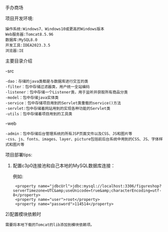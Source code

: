 手办商场

项目开发环境:

    操作系统:Windows7、Windows10或更高的Windows版本
    Web服务器:Tomcat8.5.96
    数据库:MySQL8.0
    开发工具:IDEA2023.3.5
    浏览器:IE


主要目录介绍

  -src
  
    -dao：存储的java类都是与数据库进行交互的类
    -filter：包中存储过滤器类，用户统一全站编码
    -listener：包中存储一个Listener类，用于监听并获取所有商品分类
    -model：包中存储java实体类
    -service：包中存储项目用到的Servlet类重载的service()方法
    -servlet:包中存储着网站用到的实现各种功能的Servlet类
    -utils：包中存储着项目用到的工具类
    
  -web

    -admin：包中存储后台管理系统的所有JSP页面文件以及CSS、JS和图片等
    -css、js、fonts、images、layer、picture包括前后台系统中用到的CSS、JS、字体样式和图片等

项目部署tips:

1) 配置c3p0连接池和自己本地的MySQL数据库连接：

   例如:
   
        <property name="jdbcUrl">jdbc:mysql://localhost:3306/figureshop?serverTimezone=UTC&amp;useUnicode=true&amp;characterEncoding=utf-8</property>
        <property name="user">root</property>
        <property name="password">114514</property>

2)配置模块依赖时

    需要将本地下载的Tomcat的lib添加到模块依赖项。
